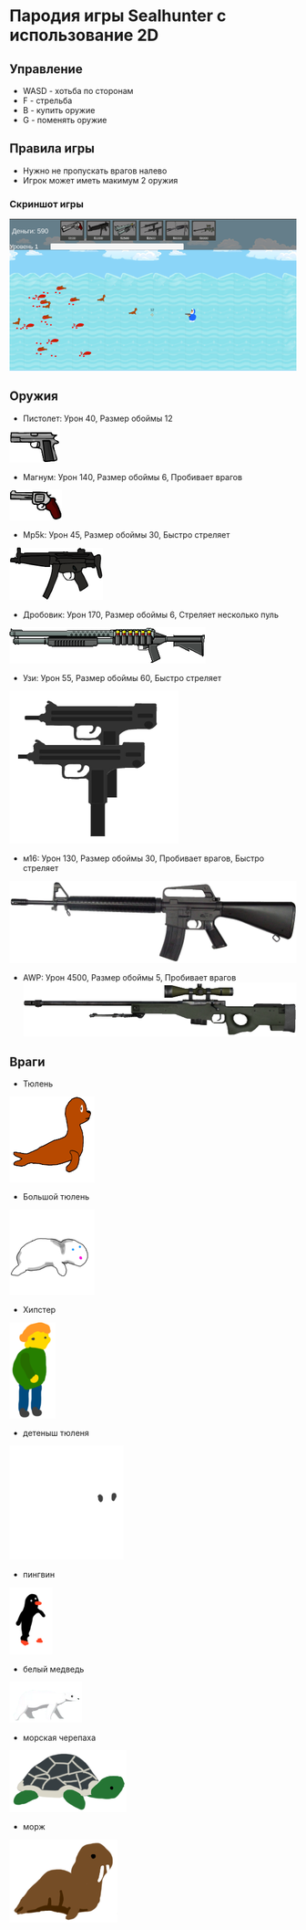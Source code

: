 # Пародия игры Sealhunter с использование 2D

## Управление
- WASD - хотьба по сторонам
- F - стрельба
- B - купить оружие
- G - поменять оружие

## Правила игры

- Нужно не пропускать врагов налево
- Игрок может иметь макимум 2 оружия

### Скриншот игры
![gameplay](https://github.com/theokunb/sealHunter/blob/main/Assets/Promo/sealhunter.PNG)

## Оружия
- Пистолет: Урон 40, Размер обоймы 12

![pistol](https://github.com/theokunb/sealHunter/blob/main/Assets/Sprites/Wapons/pistol.png)

- Магнум: Урон 140, Размер обоймы 6, Пробивает врагов

![magnum](https://github.com/theokunb/sealHunter/blob/main/Assets/Sprites/Wapons/magnum.png)

- Mp5k: Урон 45, Размер обоймы 30, Быстро стреляет

![mp5k](https://github.com/theokunb/sealHunter/blob/main/Assets/Sprites/Wapons/mp5k.png)

- Дробовик: Урон 170, Размер обоймы 6, Стреляет несколько пуль

![shotgun](https://github.com/theokunb/sealHunter/blob/main/Assets/Sprites/Wapons/shotgun.png)

- Узи: Урон 55, Размер обоймы 60, Быстро стреляет

![uzi](https://github.com/theokunb/sealHunter/blob/main/Assets/Sprites/Wapons/uzi.png)

- м16: Урон 130, Размер обоймы 30, Пробивает врагов, Быстро стреляет

![m16](https://github.com/theokunb/sealHunter/blob/main/Assets/Sprites/Wapons/m16.png)

- AWP: Урон 4500, Размер обоймы 5, Пробивает врагов
![awp](https://github.com/theokunb/sealHunter/blob/main/Assets/Sprites/Wapons/awp.png)

## Враги

- Тюлень

![seal](https://github.com/theokunb/sealHunter/blob/main/Assets/Sprites/Enemy/seal/seal.png)

- Большой тюлень

![bigSeal](https://github.com/theokunb/sealHunter/blob/main/Assets/Sprites/Enemy/BigSeal/BigSeal.png)

- Хипстер

![hipster](https://github.com/theokunb/sealHunter/blob/main/Assets/Sprites/Enemy/Hipster/Hipster.png)

- детеныш тюленя

![babySeal](https://github.com/theokunb/sealHunter/blob/main/Assets/Sprites/Enemy/Hipster/BabySeal.png)

- пингвин

![penguin](https://github.com/theokunb/sealHunter/blob/main/Assets/Promo/penguin.png)

- белый медведь

![polarbear](https://github.com/theokunb/sealHunter/blob/main/Assets/Sprites/Enemy/polarBear/polarBear.png)

- морская черепаха

![turtle](https://github.com/theokunb/sealHunter/blob/main/Assets/Promo/turtle.png)

- морж

![walrus](https://github.com/theokunb/sealHunter/blob/main/Assets/Promo/walrus.png)


